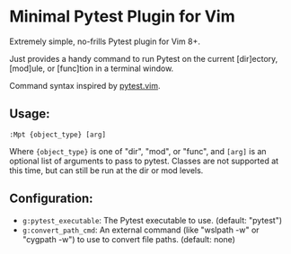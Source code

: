 Minimal Pytest Plugin for Vim
=============================

Extremely simple, no-frills Pytest plugin for Vim 8+.

Just provides a handy command to run Pytest on the current [dir]ectory,
[mod]ule, or [func]tion in a terminal window.

Command syntax inspired by [pytest.vim](https://github.com/alfredodeza/pytest.vim).

Usage:
------

```
:Mpt {object_type} [arg]
```

Where `{object_type}` is one of "dir", "mod", or "func", and `[arg]` is an
optional list of arguments to pass to pytest.  Classes are not supported at this
time, but can still be run at the dir or mod levels.

Configuration:
--------------

- `g:pytest_executable`: The Pytest executable to use. (default: "pytest")
- `g:convert_path_cmd`: An external command (like "wslpath -w" or "cygpath -w")
  to use to convert file paths. (default: none)
